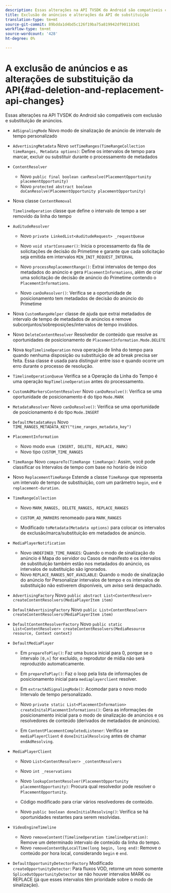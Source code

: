 ```yaml
---
description: Essas alterações na API TVSDK do Android são compatíveis com exclusão e substituição de anúncios.
title: Exclusão de anúncios e alterações da API de substituição
translation-type: tm+mt
source-git-commit: 89bdda1d4bd5c126f19ba75a819942df901183d1
workflow-type: tm+mt
source-wordcount: '428'
ht-degree: 0%

---
```



# A exclusão de anúncios e as alterações de substituição da API{#ad-deletion-and-replacement-api-changes}

Essas alterações na API TVSDK do Android são compatíveis com exclusão e substituição de anúncios.

* `AdSignalingMode` Novo modo de sinalização de anúncio de intervalo de tempo personalizado

* `AdvertisingMetadata` Novo  `setTimeRanges(TimeRangeCollection timeRanges, Metadata options)`: Define os intervalos de tempo para marcar, excluir ou substituir durante o processamento de metadados

* `ContentResolver`

   * Novo `public final boolean canResolve(PlacementOpportunity placementOpportunity)`
   * Novo `protected abstract boolean doCanResolve(PlacementOpportunity placementOpportunity)`

* Nova classe `ContentRemoval`

   `TimelineOperation` classe que define o intervalo de tempo a ser removido da linha do tempo

* `AuditudeResolver`

   * Novo `private LinkedList<AuditudeRequest> _requestQueue`
   * Novo `void startConsumer()`: Inicia o processamento da fila de solicitações de decisão do Primetime e garante que cada solicitação seja emitida em intervalos `MIN_INIT_REQUEST_INTERVAL`

   * Novo `processReplacementRange()`: Extrai intervalos de tempo dos metadados do anúncio e gera `PlacementInformations`, além de criar uma solicitação de decisão de anúncio do Primetime contendo o `PlacementInformations`.

   * Novo `canDoResolver()`: Verifica se a oportunidade de posicionamento tem metadados de decisão do anúncio do Primetime

* Nova `CustomRangeHelper` classe de ajuda que extrai metadados de intervalo de tempo de metadados de anúncios e remove subconjuntos/sobreposições/intervalos de tempo inválidos.

* Novo `DeleteContentResolver` Resolvedor de conteúdo que resolve as oportunidades de posicionamento de `PlacementInformation.Mode.DELETE`

* Nova `NopTimelineOperation` nova operação de linha do tempo para quando nenhuma disposição ou substituição de ad break precisa ser feita. Essa classe é usada para distinguir entre isso e quando ocorre um erro durante o processo de resolução.

* `TimelineOperationQueue` Verifica se a Operação da Linha do Tempo é uma operação  `NopTimelineOperation` antes do processamento.

* `CustomAdMarkersContentResolver` Novo  `canDoResolve()`: Verifica se uma oportunidade de posicionamento é do tipo  `Mode.MARK`

* `MetadataResolver` Novo  `canDoResolve()`: Verifica se uma oportunidade de posicionamento é do tipo  `Mode.INSERT`

* `DefaultMetadataKeys` Novo  `TIME_RANGES_METADATA_KEY("time_ranges_metadata_key")`

* `PlacementInformation`

   * Novo modo `enum (INSERT, DELETE, REPLACE, MARK)`
   * Novo tipo `CUSTOM_TIME_RANGES`

* `TimeRange` Novo  `compareTo(TimeRange timeRange)`: Assim, você pode classificar os Intervalos de tempo com base no horário de início

* Novo `ReplacementTimeRange` Estende a classe `TimeRange` que representa um intervalo de tempo de substituição, com um parâmetro `begin`, `end` e `replacement-duration`.

* `TimeRangeCollection`

   * Novo `MARK_RANGES, DELETE_RANGES, REPLACE_RANGES`
   * `CUSTOM_AD_MARKERS` renomeado para `MARK_RANGES`

   * Modificado `toMetadata(Metadata options)` para colocar os intervalos de exclusão/marca/substituição em metadados de anúncio.

* `MediaPlayerNotification`

   * Novo `UNDEFINED_TIME_RANGES`: Quando o modo de sinalização do anúncio é Mapa do servidor ou Casos de manifesto e os intervalos de substituição também estão nos metadados do anúncio, os intervalos de substituição são ignorados.
   * Novo `REPLACE_RANGES_NOT_AVAILABLE`: Quando o modo de sinalização do anúncio for Personalizar intervalos de tempo e os intervalos de substituição não estiverem disponíveis, um aviso será despachado.

* `AdvertisingFactory` Novo  `public abstract List<ContentResolver> createContentResolvers(MediaPlayerItem item)`

* `DefaultAdvertisingFactory` Novo  `public List<ContentResolver> createContentResolvers(MediaPlayerItem item)`

* `DefaultContentResolverFactory` Novo  `public static List<ContentResolver> createContentResolvers(MediaResource resource, Context context)`

* `DefaultMediaPlayer`

   * Em `prepareToPlay()`: Faz uma busca inicial para 0, porque se o intervalo `[0,n]` for excluído, o reprodutor de mídia não será reproduzido automaticamente.

   * Em `prepareToPlay()`: Faz o loop pela lista de informações de posicionamento inicial para `mediaplayerclient` resolver.

   * Em `extractAdSignalingMode()`: Acomodar para o novo modo Intervalo de tempo personalizado.
   * Novo `private static List<PlacementInformation> createInitalPlacementInformations()`: Gera as informações de posicionamento inicial para o modo de sinalização de anúncios e os resolvedores de conteúdo (derivados de metadados de anúncios).
   * Em `ContentPlacementCompletedListener`: Verifica se `mediaPlayerClient` é `doneInitialResolving` antes de chamar `endAdResolving`.

* `MediaPlayerClient`

   * Novo `List<ContentResolver> _contentResolvers`
   * Novo `int _reservations`
   * Novo `lookupContentResolver(PlacementOpportunity placementOpportunity)`: Procura qual resolvedor pode resolver o `PlacementOpportunity`.

   * Código modificado para criar vários resolvedores de conteúdo.
   * Novo `public boolean doneInitialResolving()`: Verifica se há oportunidades restantes para serem resolvidas.

* `VideoEngineTimeline`

   * Novo `removeContent(TimelineOperation timelineOperation)`: Remove um determinado intervalo de conteúdo da linha do tempo.
   * Novo `removeContentByLocalTime(long begin, long end)`: Remove o conteúdo por hora local, considerando `begin` e `end`.

* `DefaultOpportunityDetectorFactory` Modificado  `createOpportunityDetector`: Para fluxos VOD, retorne um novo somente  `SpliceOutOpportunityDetector` se não houver intervalos MARK ou REPLACE (já que esses intervalos têm prioridade sobre o modo de sinalização).

